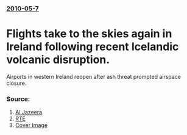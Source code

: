 ### [2010-05-7](/news/2010/05/7/index.md)

# Flights take to the skies again in Ireland following recent Icelandic volcanic disruption. 

Airports in western Ireland reopen after ash threat prompted airspace closure.


### Source:

1. [Al Jazeera](http://english.aljazeera.net/news/europe/2010/05/20105713393580785.html)
2. [RTÉ](http://www.rte.ie/news/2010/0507/travel.html)
2. [Cover Image](http://www.aljazeera.com)
